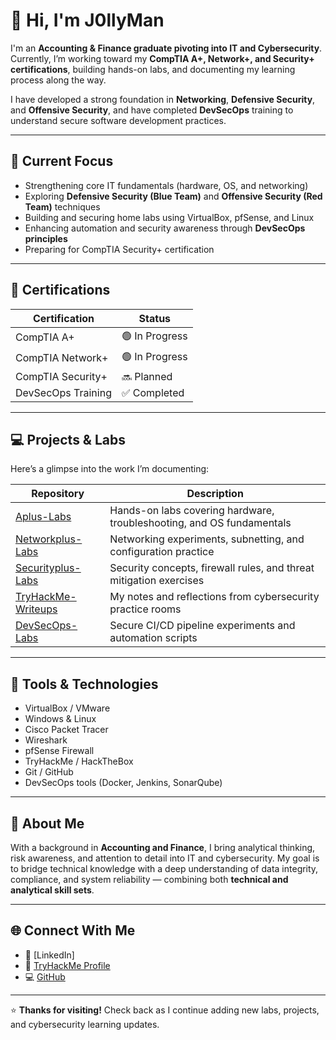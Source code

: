 # 👋 Hi, I'm J0llyMan

I'm an **Accounting & Finance graduate pivoting into IT and Cybersecurity**.  
Currently, I’m working toward my **CompTIA A+, Network+, and Security+ certifications**, building hands-on labs, and documenting my learning process along the way.  

I have developed a strong foundation in **Networking**, **Defensive Security**, and **Offensive Security**, and have completed **DevSecOps** training to understand secure software development practices.

---

## 🧠 Current Focus
- Strengthening core IT fundamentals (hardware, OS, and networking)  
- Exploring **Defensive Security (Blue Team)** and **Offensive Security (Red Team)** techniques  
- Building and securing home labs using VirtualBox, pfSense, and Linux  
- Enhancing automation and security awareness through **DevSecOps principles**  
- Preparing for CompTIA Security+ certification  

---

## 🧩 Certifications
| Certification | Status |
|----------------|---------|
| CompTIA A+ | 🟢 In Progress |
| CompTIA Network+ | 🟢 In Progress |
| CompTIA Security+ | 🔜 Planned |
| DevSecOps Training | ✅ Completed |

---

## 💻 Projects & Labs
Here’s a glimpse into the work I’m documenting:

| Repository | Description |
|-------------|-------------|
| [Aplus-Labs](https://github.com/yourusername/Aplus-Labs) | Hands-on labs covering hardware, troubleshooting, and OS fundamentals |
| [Networkplus-Labs](https://github.com/yourusername/Networkplus-Labs) | Networking experiments, subnetting, and configuration practice |
| [Securityplus-Labs](https://github.com/yourusername/Securityplus-Labs) | Security concepts, firewall rules, and threat mitigation exercises |
| [TryHackMe-Writeups](https://github.com/yourusername/TryHackMe-Writeups) | My notes and reflections from cybersecurity practice rooms |
| [DevSecOps-Labs](https://github.com/yourusername/DevSecOps-Labs) | Secure CI/CD pipeline experiments and automation scripts |

---

## 🧰 Tools & Technologies
- VirtualBox / VMware  
- Windows & Linux  
- Cisco Packet Tracer  
- Wireshark  
- pfSense Firewall  
- TryHackMe / HackTheBox  
- Git / GitHub  
- DevSecOps tools (Docker, Jenkins, SonarQube)  

---

## 🌱 About Me
With a background in **Accounting and Finance**, I bring analytical thinking, risk awareness, and attention to detail into IT and cybersecurity. My goal is to bridge technical knowledge with a deep understanding of data integrity, compliance, and system reliability — combining both **technical and analytical skill sets**.

---

## 🌐 Connect With Me
- 💼 [LinkedIn] 
- 🔗 [TryHackMe Profile](https://tryhackme.com/p/J0llyMan)  
- 💻 [GitHub](https://github.com/J0llyMan)

---

⭐ **Thanks for visiting!** Check back as I continue adding new labs, projects, and cybersecurity learning updates.
